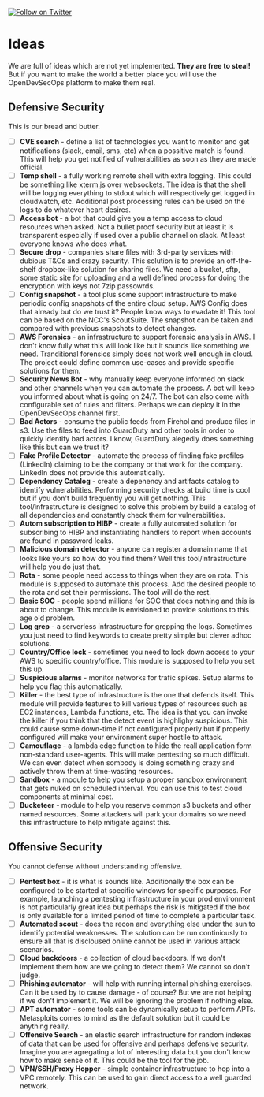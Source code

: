 [![Follow on Twitter](https://img.shields.io/twitter/follow/opendevsecops.svg?logo=twitter)](https://twitter.com/opendevsecops)

# Ideas

We are full of ideas which are not yet implemented. **They are free to steal!** But if you want to make the world a better place you will use the OpenDevSecOps platform to make them real.

## Defensive Security

This is our bread and butter.

  * [ ] **CVE search** - define a list of technologies you want to monitor and get notifications (slack, email, sms, etc) when a possitive match is found. This will help you get notified of vulnerabilities as soon as they are made official.
  * [ ] **Temp shell** - a fully working remote shell with extra logging. This could be something like xterm.js over websockets. The idea is that the shell will be logging everything to stdout which will respectively get logged in cloudwatch, etc. Additional post processing rules can be used on the logs to do whatever heart desires.
  * [ ] **Access bot** - a bot that could give you a temp access to cloud resources when asked. Not a bullet proof security but at least it is transparent especially if used over a public channel on slack. At least everyone knows who does what.
  * [ ] **Secure drop** - companies share files with 3rd-party services with dubious T&Cs and crazy security. This solution is to provide an off-the-shelf dropbox-like solution for sharing files. We need a bucket, sftp, some static site for uploading and a well defined process for doing the encryption with keys not 7zip passowrds.
  * [ ] **Config snapshot** - a tool plus some support infrastructure to make periodic config snapshots of the entire cloud setup. AWS Config does that already but do we trust it? People know ways to evadate it! This tool can be based on the NCC's ScoutSuite. The snapshot can be taken and compared with previous snapshots to detect changes.
  * [ ] **AWS Forensics** - an infrastructure to support forensic analysis in AWS. I don't know fully what this will look like but it sounds like something we need. Tranditional forensics simply does not work well enough in cloud. The project could define common use-cases and provide specific solutions for them.
  * [ ] **Security News Bot** - why manually keep everyone informed on slack and other channels when you can automate the process. A bot will keep you informed about what is going on 24/7. The bot can also come with configurable set of rules and filters. Perhaps we can deploy it in the OpenDevSecOps channel first.
  * [ ] **Bad Actors** - consume the public feeds from Firehol and produce files in s3. Use the files to feed into GuardDuty and other tools in order to quickly identify bad actors. I know, GuardDuty alegedly does something like this but can we trust it?
  * [ ] **Fake Profile Detector** - automate the process of finding fake profiles (LinkedIn) claiming to be the company or that work for the company. LinkedIn does not provide this automatically.
  * [ ] **Dependency Catalog** - create a depenency and artifacts catalog to identify vulnerabilities. Performing security checks at build time is cool but if you don't build frequently you will get nothing. This tool/infrastructure is designed to solve this problem by build a catalog of all dependencies and constantly check them for vulnerabilities.
  * [ ] **Autom subscription to HIBP** - create a fully automated solution for subscribing to HIBP and instantiating handlers to report when accounts are found in password leaks.
  * [ ] **Malicious domain detector** - anyone can register a domain name that looks like yours so how do you find them? Well this tool/infrastructure will help you do just that.
  * [ ] **Rota** - some people need access to things when they are on rota. This module is supposed to automate this process. Add the desired people to the rota and set their permissions. The tool will do the rest.
  * [ ] **Basic SOC** - people spend millions for SOC that does nothing and this is about to change. This module is envisioned to provide solutions to this age old problem.
  * [ ] **Log grep** - a serverless infrastructure for grepping the logs. Sometimes you just need to find keywords to create pretty simple but clever adhoc solutions.
  * [ ] **Country/Office lock** - sometimes you need to lock down access to your AWS to specific country/office. This module is supposed to help you set this up.
  * [ ] **Suspicious alarms** - monitor networks for trafic spikes. Setup alarms to help you flag this automatically.
  * [ ] **Killer** - the best type of infrastructure is the one that defends itself. This module will provide features to kill various types of resources such as EC2 instances, Lambda functions, etc. The idea is that you can invoke the killer if you think that the detect event is highlighy suspicious. This could cause some down-time if not configured properly but if properly configured will make your environment super hostile to attack.
  * [ ] **Camouflage** - a lambda edge function to hide the reall application form non-standard user-agents. This will make pentesting so much difficult. We can even detect when sombody is doing something crazy and actively throw them at time-wasting resources.
  * [ ] **Sandbox** - a module to help you setup a proper sandbox environment that gets nuked on scheduled interval. You can use this to test cloud components at minimal cost.
  * [ ] **Bucketeer** - module to help you reserve common s3 buckets and other named resources. Some attackers will park your domains so we need this infrastructure to help mitigate against this.

## Offensive Security

You cannot defense without understanding offensive.

  * [ ] **Pentest box** - it is what is sounds like. Additionally the box can be configured to be started at specific windows for specific purposes. For example, launching a pentesting infrastructure in your prod environment is not particularly great idea but perhaps the risk is mitigated if the box is only available for a limited period of time to complete a particular task.
  * [ ] **Automated scout** - does the recon and everything else under the sun to identify potential weaknesses. The solution can be run continiously to ensure all that is discloused online cannot be used in various attack scenarios.
  * [ ] **Cloud backdoors** - a collection of cloud backdoors. If we don't implement them how are we going to detect them? We cannot so don't judge.
  * [ ] **Phishing automator** - will help with running internal phishing exercises. Can it be used by to cause damage - of course? But we are not helping if we don't implement it. We will be ignoring the problem if nothing else.
  * [ ] **APT automator** - some tools can be dynamically setup to perform APTs. Metasploits comes to mind as the default solution but it could be anything really.
  * [ ] **Offensive Search** - an elastic search infrastructure for random indexes of data that can be used for offensive and perhaps defensive security. Imagine you are agregating a lot of interesting data but you don't know how to make sense of it. This could be the tool for the job.
  * [ ] **VPN/SSH/Proxy Hopper** - simple container infrastructure to hop into a VPC remotely. This can be used to gain direct access to a well guarded network.
